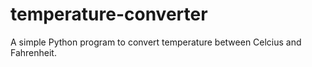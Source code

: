 # temperature-converter
A simple Python program to convert temperature between Celcius and Fahrenheit.
